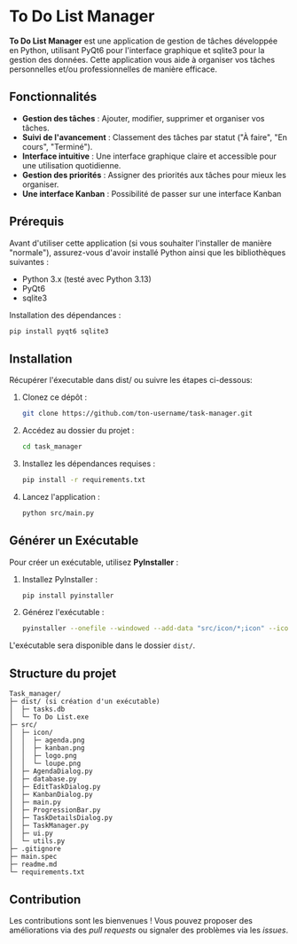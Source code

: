 # To Do List Manager

**To Do List Manager** est une application de gestion de tâches développée en Python, utilisant PyQt6 pour l'interface graphique et sqlite3 pour la gestion des données. Cette application vous aide à organiser vos tâches personnelles et/ou professionnelles de manière efficace.

## Fonctionnalités

- **Gestion des tâches** : Ajouter, modifier, supprimer et organiser vos tâches.
- **Suivi de l'avancement** : Classement des tâches par statut ("À faire", "En cours", "Terminé").
- **Interface intuitive** : Une interface graphique claire et accessible pour une utilisation quotidienne.
- **Gestion des priorités** : Assigner des priorités aux tâches pour mieux les organiser.
- **Une interface Kanban** : Possibilité de passer sur une interface Kanban

## Prérequis

Avant d'utiliser cette application (si vous souhaiter l'installer de manière "normale"), assurez-vous d'avoir installé Python ainsi que les bibliothèques suivantes :

- Python 3.x (testé avec Python 3.13)
- PyQt6
- sqlite3

Installation des dépendances :

```sh
pip install pyqt6 sqlite3
```

## Installation

Récupérer l'éxecutable dans dist/ ou suivre les étapes ci-dessous:

1. Clonez ce dépôt :
   ```sh
   git clone https://github.com/ton-username/task-manager.git
   ```
2. Accédez au dossier du projet :
   ```sh
   cd task_manager
   ```
3. Installez les dépendances requises :
   ```sh
   pip install -r requirements.txt
   ```
4. Lancez l'application :
   ```sh
   python src/main.py
   ```

## Générer un Exécutable

Pour créer un exécutable, utilisez **PyInstaller** :

1. Installez PyInstaller :
   ```sh
   pip install pyinstaller
   ```
2. Générez l'exécutable :
   ```sh
   pyinstaller --onefile --windowed --add-data "src/icon/*;icon" --icon=src/icon/logo.png src/main.py
   ```

L'exécutable sera disponible dans le dossier `dist/`.

## Structure du projet

```
Task_manager/
├─ dist/ (si création d'un exécutable)
│  ├─ tasks.db
│  └─ To Do List.exe
├─ src/
│  ├─ icon/
│  │  ├─ agenda.png
│  │  ├─ kanban.png
│  │  ├─ logo.png
│  │  └─ loupe.png
│  ├─ AgendaDialog.py
│  ├─ database.py
│  ├─ EditTaskDialog.py
│  ├─ KanbanDialog.py
│  ├─ main.py
│  ├─ ProgressionBar.py
│  ├─ TaskDetailsDialog.py
│  ├─ TaskManager.py
│  ├─ ui.py
│  └─ utils.py
├─ .gitignore
├─ main.spec
├─ readme.md
└─ requirements.txt

```

## Contribution

Les contributions sont les bienvenues ! Vous pouvez proposer des améliorations via des *pull requests* ou signaler des problèmes via les *issues*.
